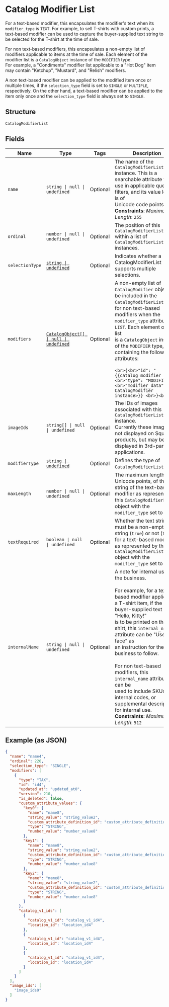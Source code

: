 <!-- Optimized: 2025-10-06 -->
<!-- RPM: 1.6.2.1.1.6.2.1_catalog-modifier-list_20251006 -->
<!-- Session: E2E RPM DNA Application -->
<!-- AOM: RND (Reggie & Dro) -->
<!-- COI: TECHNOLOGY -->
<!-- RPM: HIGH -->
<!-- ACTION: BUILD -->

# Catalog Modifier List

For a text-based modifier, this encapsulates the modifier's text when its `modifier_type` is `TEXT`.
For example, to sell T-shirts with custom prints, a text-based modifier can be used to capture the buyer-supplied
text string to be selected for the T-shirt at the time of sale.

For non text-based modifiers, this encapsulates a non-empty list of modifiers applicable to items
at the time of sale. Each element of the modifier list is a `CatalogObject` instance of the `MODIFIER` type.  
For example, a "Condiments" modifier list applicable to a "Hot Dog" item
may contain "Ketchup", "Mustard", and "Relish" modifiers.

A non text-based modifier can be applied to the modified item once or multiple times, if the `selection_type` field
is set to `SINGLE` or `MULTIPLE`, respectively. On the other hand, a text-based modifier can be applied to the item
only once and the `selection_type` field is always set to `SINGLE`.

## Structure

`CatalogModifierList`

## Fields

| Name | Type | Tags | Description |
|  --- | --- | --- | --- |
| `name` | `string \| null \| undefined` | Optional | The name of the `CatalogModifierList` instance. This is a searchable attribute for use in applicable query filters, and its value length is of<br>Unicode code points.<br>**Constraints**: *Maximum Length*: `255` |
| `ordinal` | `number \| null \| undefined` | Optional | The position of this `CatalogModifierList` within a list of `CatalogModifierList` instances. |
| `selectionType` | [`string \| undefined`](../../doc/models/catalog-modifier-list-selection-type.md) | Optional | Indicates whether a CatalogModifierList supports multiple selections. |
| `modifiers` | [`CatalogObject[] \| null \| undefined`](../../doc/models/catalog-object.md) | Optional | A non-empty list of `CatalogModifier` objects to be included in the `CatalogModifierList`,<br>for non text-based modifiers when the `modifier_type` attribute is `LIST`. Each element of this list<br>is a `CatalogObject` instance of the `MODIFIER` type, containing the following attributes:<br><br>```<br>{<br>"id": "{{catalog_modifier_id}}",<br>"type": "MODIFIER", <br>"modifier_data": {{a CatalogModifier instance>}} <br>}<br>``` |
| `imageIds` | `string[] \| null \| undefined` | Optional | The IDs of images associated with this `CatalogModifierList` instance.<br>Currently these images are not displayed on Square products, but may be displayed in 3rd-party applications. |
| `modifierType` | [`string \| undefined`](../../doc/models/catalog-modifier-list-modifier-type.md) | Optional | Defines the type of `CatalogModifierList`. |
| `maxLength` | `number \| null \| undefined` | Optional | The maximum length, in Unicode points, of the text string of the text-based modifier as represented by<br>this `CatalogModifierList` object with the `modifier_type` set to `TEXT`. |
| `textRequired` | `boolean \| null \| undefined` | Optional | Whether the text string must be a non-empty string (`true`) or not (`false`) for a text-based modifier<br>as represented by this `CatalogModifierList` object with the `modifier_type` set to `TEXT`. |
| `internalName` | `string \| null \| undefined` | Optional | A note for internal use by the business.<br><br>For example, for a text-based modifier applied to a T-shirt item, if the buyer-supplied text of "Hello, Kitty!"  <br>is to be printed on the T-shirt, this `internal_name` attribute can be "Use italic face" as<br>an instruction for the business to follow.<br><br>For non text-based modifiers, this `internal_name` attribute can be<br>used to include SKUs, internal codes, or supplemental descriptions for internal use.<br>**Constraints**: *Maximum Length*: `512` |

## Example (as JSON)

```json
{
  "name": "name4",
  "ordinal": 226,
  "selection_type": "SINGLE",
  "modifiers": [
    {
      "type": "TAX",
      "id": "id4",
      "updated_at": "updated_at0",
      "version": 210,
      "is_deleted": false,
      "custom_attribute_values": {
        "key0": {
          "name": "name8",
          "string_value": "string_value2",
          "custom_attribute_definition_id": "custom_attribute_definition_id4",
          "type": "STRING",
          "number_value": "number_value8"
        },
        "key1": {
          "name": "name8",
          "string_value": "string_value2",
          "custom_attribute_definition_id": "custom_attribute_definition_id4",
          "type": "STRING",
          "number_value": "number_value8"
        },
        "key2": {
          "name": "name8",
          "string_value": "string_value2",
          "custom_attribute_definition_id": "custom_attribute_definition_id4",
          "type": "STRING",
          "number_value": "number_value8"
        }
      },
      "catalog_v1_ids": [
        {
          "catalog_v1_id": "catalog_v1_id4",
          "location_id": "location_id4"
        },
        {
          "catalog_v1_id": "catalog_v1_id4",
          "location_id": "location_id4"
        },
        {
          "catalog_v1_id": "catalog_v1_id4",
          "location_id": "location_id4"
        }
      ]
    }
  ],
  "image_ids": [
    "image_ids9"
  ]
}
```
